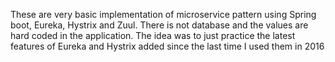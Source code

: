 These are very basic implementation of microservice pattern using Spring boot, Eureka, Hystrix and Zuul. There is not database and the values are hard coded in the application. The idea was to just practice the latest features of Eureka and Hystrix added since the last time I used them in 2016
